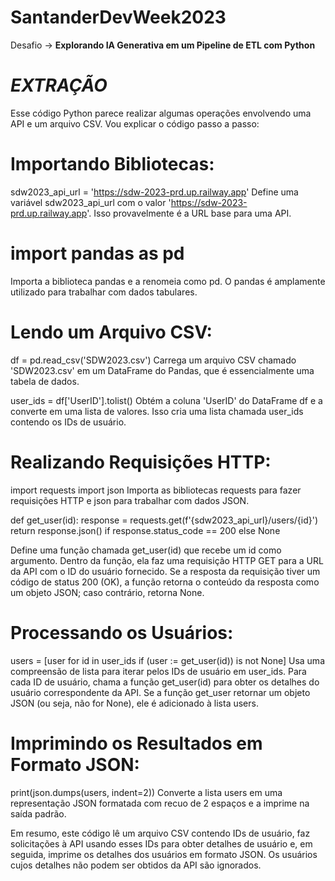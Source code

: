 # SantanderDevWeek2023
Desafio ->  **Explorando IA Generativa em um Pipeline de ETL com Python**

# *EXTRAÇÃO*

Esse código Python parece realizar algumas operações envolvendo uma API e um arquivo CSV. Vou explicar o código passo a passo:

# Importando Bibliotecas:

sdw2023_api_url = 'https://sdw-2023-prd.up.railway.app'
Define uma variável sdw2023_api_url com o valor 'https://sdw-2023-prd.up.railway.app'. Isso provavelmente é a URL base para uma API.


# import pandas as pd
Importa a biblioteca pandas e a renomeia como pd. O pandas é amplamente utilizado para trabalhar com dados tabulares.

# Lendo um Arquivo CSV:

df = pd.read_csv('SDW2023.csv')
Carrega um arquivo CSV chamado 'SDW2023.csv' em um DataFrame do Pandas, que é essencialmente uma tabela de dados.

user_ids = df['UserID'].tolist()
Obtém a coluna 'UserID' do DataFrame df e a converte em uma lista de valores. Isso cria uma lista chamada user_ids contendo os IDs de usuário.

# Realizando Requisições HTTP:

import requests
import json
Importa as bibliotecas requests para fazer requisições HTTP e json para trabalhar com dados JSON.

def get_user(id):
  response = requests.get(f'{sdw2023_api_url}/users/{id}')
  return response.json() if response.status_code == 200 else None
  
Define uma função chamada get_user(id) que recebe um id como argumento. Dentro da função, ela faz uma requisição HTTP GET para a URL da API com o ID do usuário fornecido. Se a resposta da requisição tiver um código de status 200 (OK), a função retorna o conteúdo da resposta como um objeto JSON; caso contrário, retorna None.

# Processando os Usuários:

users = [user for id in user_ids if (user := get_user(id)) is not None]
Usa uma compreensão de lista para iterar pelos IDs de usuário em user_ids. Para cada ID de usuário, chama a função get_user(id) para obter os detalhes do usuário correspondente da API. Se a função get_user retornar um objeto JSON (ou seja, não for None), ele é adicionado à lista users.

# Imprimindo os Resultados em Formato JSON:

print(json.dumps(users, indent=2))
Converte a lista users em uma representação JSON formatada com recuo de 2 espaços e a imprime na saída padrão.

Em resumo, este código lê um arquivo CSV contendo IDs de usuário, faz solicitações à API usando esses IDs para obter detalhes de usuário e, em seguida, imprime os detalhes dos usuários em formato JSON. Os usuários cujos detalhes não podem ser obtidos da API são ignorados.
